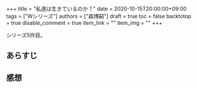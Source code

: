 +++
title = "私達は生きているのか？"
date = 2020-10-15T20:00:00+09:00
tags = ["Wシリーズ"]
authors = ["森博嗣"]
draft = true
toc = false
backtotop = true
disable_comment = true
item_link = ""
item_img = ""
+++

シリーズ5作目。

## あらすじ

## 感想


